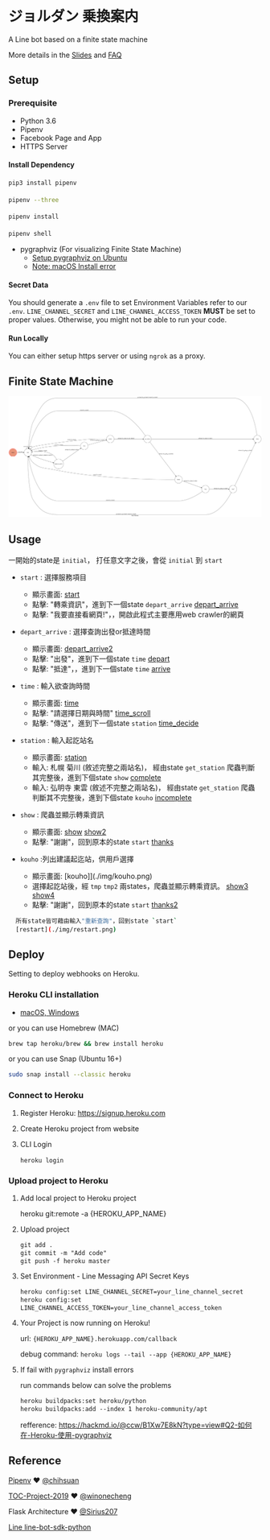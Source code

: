 # ジョルダン 乗換案内
A Line bot based on a finite state machine

More details in the [Slides](https://hackmd.io/@TTW/ToC-2019-Project#) and [FAQ](https://hackmd.io/s/B1Xw7E8kN)

## Setup

### Prerequisite
* Python 3.6
* Pipenv
* Facebook Page and App
* HTTPS Server

#### Install Dependency
```sh
pip3 install pipenv

pipenv --three

pipenv install

pipenv shell
```

* pygraphviz (For visualizing Finite State Machine)
    * [Setup pygraphviz on Ubuntu](http://www.jianshu.com/p/a3da7ecc5303)
	* [Note: macOS Install error](https://github.com/pygraphviz/pygraphviz/issues/100)


#### Secret Data
You should generate a `.env` file to set Environment Variables refer to our `.env`.
`LINE_CHANNEL_SECRET` and `LINE_CHANNEL_ACCESS_TOKEN` **MUST** be set to proper values.
Otherwise, you might not be able to run your code.

#### Run Locally
You can either setup https server or using `ngrok` as a proxy.

## Finite State Machine
![fsm](./img/fsm.png)

## Usage
一開始的state是 `initial`，
打任意文字之後，會從 `initial` 到 `start`
* `start` : 選擇服務項目
	* 顯示畫面: 
		[start](./img/start.png)
	* 點擊: "轉乘資訊"，進到下一個state `depart_arrive`
		[depart_arrive](./img/depart_arrive.png)
	* 點擊: "我要直接看網頁!"，，開啟此程式主要應用web crawler的網頁

* `depart_arrive` : 選擇查詢出發or抵達時間
	* 顯示畫面: 
		[depart_arrive2](./img/depart_arrive2.png)
	* 點擊: "出發"，進到下一個state `time`
		[depart](./img/depart.png)
	* 點擊: "抵達"，，進到下一個state `time`
		[arrive](./img/arrive.png)

* `time` : 輸入欲查詢時間
	* 顯示畫面:
		[time](./img/time.png)
	* 點擊: "請選擇日期與時間"
		[time_scroll](./img/time_scroll.png)
	* 點擊: "傳送"，進到下一個state `station`
		[time_decide](./img/time_decide.png)

* `station` : 輸入起訖站名
	* 顯示畫面:
		[station](./img/station.png)
	* 輸入: 札幌 菊川 (敘述完整之兩站名)，
	經由state `get_station` 爬蟲判斷其完整後，進到下個state `show`
		[complete](./img/complete.png)
	* 輸入: 弘明寺 東雲 (敘述不完整之兩站名)，
	經由state `get_station` 爬蟲判斷其不完整後，進到下個state `kouho`
		[incomplete](./img/incomplete.png)

* `show` : 爬蟲並顯示轉乘資訊
	* 顯示畫面:
		[show](./img/show.png)
		[show2](./img/show2.png)
	* 點擊: "謝謝"，回到原本的state `start`
		[thanks](./img/thanks.png)

* `kouho` :列出建議起迄站，供用戶選擇
	* 顯示畫面:
		[kouho]](./img/kouho.png)
	* 選擇起訖站後，經 `tmp` `tmp2` 兩states，爬蟲並顯示轉乘資訊。
		[show3](./img/show3.png)
		[show4](./img/show4.png)
	* 點擊: "謝謝"，回到原本的state `start`
		[thanks2](./img/thanks2.png)

```sh
  所有state皆可藉由輸入"重新查詢"，回到state `start`
  [restart](./img/restart.png)
```


## Deploy
Setting to deploy webhooks on Heroku.

### Heroku CLI installation

* [macOS, Windows](https://devcenter.heroku.com/articles/heroku-cli)

or you can use Homebrew (MAC)
```sh
brew tap heroku/brew && brew install heroku
```

or you can use Snap (Ubuntu 16+)
```sh
sudo snap install --classic heroku
```

### Connect to Heroku

1. Register Heroku: https://signup.heroku.com

2. Create Heroku project from website

3. CLI Login

	`heroku login`

### Upload project to Heroku

1. Add local project to Heroku project

	heroku git:remote -a {HEROKU_APP_NAME}

2. Upload project

	```
	git add .
	git commit -m "Add code"
	git push -f heroku master
	```

3. Set Environment - Line Messaging API Secret Keys

	```
	heroku config:set LINE_CHANNEL_SECRET=your_line_channel_secret
	heroku config:set LINE_CHANNEL_ACCESS_TOKEN=your_line_channel_access_token
	```

4. Your Project is now running on Heroku!

	url: `{HEROKU_APP_NAME}.herokuapp.com/callback`

	debug command: `heroku logs --tail --app {HEROKU_APP_NAME}`

5. If fail with `pygraphviz` install errors

	run commands below can solve the problems
	```
	heroku buildpacks:set heroku/python
	heroku buildpacks:add --index 1 heroku-community/apt
	```

	refference: https://hackmd.io/@ccw/B1Xw7E8kN?type=view#Q2-如何在-Heroku-使用-pygraphviz

## Reference
[Pipenv](https://medium.com/@chihsuan/pipenv-更簡單-更快速的-python-套件管理工具-135a47e504f4) ❤️ [@chihsuan](https://github.com/chihsuan)

[TOC-Project-2019](https://github.com/winonecheng/TOC-Project-2019) ❤️ [@winonecheng](https://github.com/winonecheng)

Flask Architecture ❤️ [@Sirius207](https://github.com/Sirius207)

[Line line-bot-sdk-python](https://github.com/line/line-bot-sdk-python/tree/master/examples/flask-echo)
